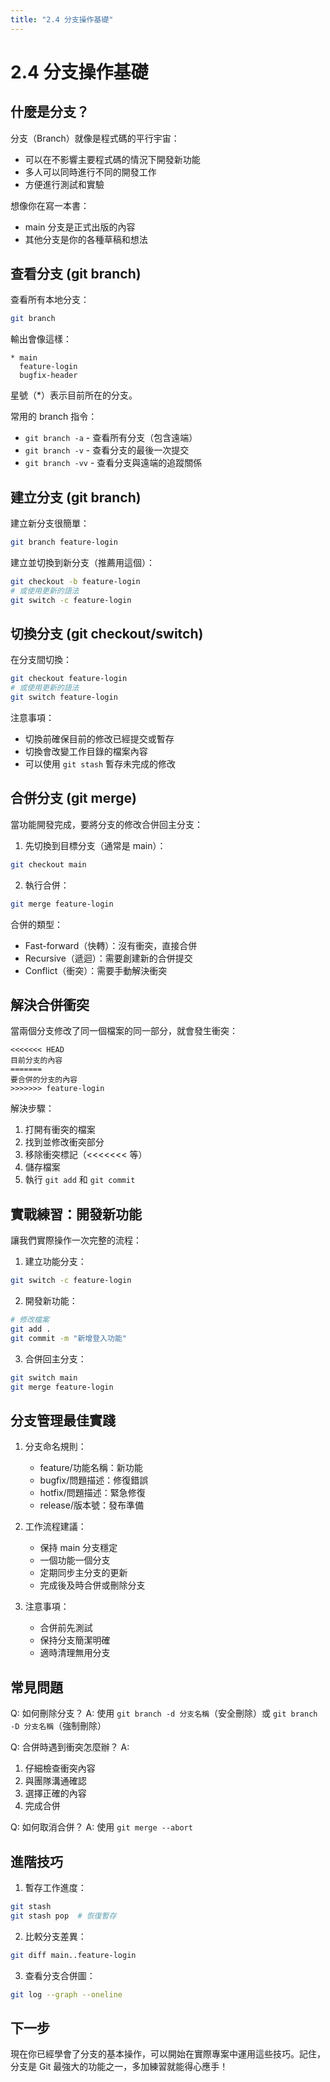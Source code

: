 ```yaml
---
title: "2.4 分支操作基礎"
---
```


# 2.4 分支操作基礎

## 什麼是分支？

分支（Branch）就像是程式碼的平行宇宙：
- 可以在不影響主要程式碼的情況下開發新功能
- 多人可以同時進行不同的開發工作
- 方便進行測試和實驗

想像你在寫一本書：
- main 分支是正式出版的內容
- 其他分支是你的各種草稿和想法

## 查看分支 (git branch)

查看所有本地分支：
```bash
git branch
```

輸出會像這樣：
```
* main
  feature-login
  bugfix-header
```
星號（*）表示目前所在的分支。

常用的 branch 指令：
- `git branch -a` - 查看所有分支（包含遠端）
- `git branch -v` - 查看分支的最後一次提交
- `git branch -vv` - 查看分支與遠端的追蹤關係

## 建立分支 (git branch)

建立新分支很簡單：
```bash
git branch feature-login
```

建立並切換到新分支（推薦用這個）：
```bash
git checkout -b feature-login
# 或使用更新的語法
git switch -c feature-login
```

## 切換分支 (git checkout/switch)

在分支間切換：
```bash
git checkout feature-login
# 或使用更新的語法
git switch feature-login
```

注意事項：
- 切換前確保目前的修改已經提交或暫存
- 切換會改變工作目錄的檔案內容
- 可以使用 `git stash` 暫存未完成的修改

## 合併分支 (git merge)

當功能開發完成，要將分支的修改合併回主分支：

1. 先切換到目標分支（通常是 main）：
```bash
git checkout main
```

2. 執行合併：
```bash
git merge feature-login
```

合併的類型：
- Fast-forward（快轉）：沒有衝突，直接合併
- Recursive（遞迴）：需要創建新的合併提交
- Conflict（衝突）：需要手動解決衝突

## 解決合併衝突

當兩個分支修改了同一個檔案的同一部分，就會發生衝突：

```
<<<<<<< HEAD
目前分支的內容
=======
要合併的分支的內容
>>>>>>> feature-login
```

解決步驟：
1. 打開有衝突的檔案
2. 找到並修改衝突部分
3. 移除衝突標記（<<<<<<< 等）
4. 儲存檔案
5. 執行 `git add` 和 `git commit`

## 實戰練習：開發新功能

讓我們實際操作一次完整的流程：

1. 建立功能分支：
```bash
git switch -c feature-login
```

2. 開發新功能：
```bash
# 修改檔案
git add .
git commit -m "新增登入功能"
```

3. 合併回主分支：
```bash
git switch main
git merge feature-login
```

## 分支管理最佳實踐

1. 分支命名規則：
   - feature/功能名稱：新功能
   - bugfix/問題描述：修復錯誤
   - hotfix/問題描述：緊急修復
   - release/版本號：發布準備

2. 工作流程建議：
   - 保持 main 分支穩定
   - 一個功能一個分支
   - 定期同步主分支的更新
   - 完成後及時合併或刪除分支

3. 注意事項：
   - 合併前先測試
   - 保持分支簡潔明確
   - 適時清理無用分支

## 常見問題

Q: 如何刪除分支？
A: 使用 `git branch -d 分支名稱`（安全刪除）或 `git branch -D 分支名稱`（強制刪除）

Q: 合併時遇到衝突怎麼辦？
A: 
1. 仔細檢查衝突內容
2. 與團隊溝通確認
3. 選擇正確的內容
4. 完成合併

Q: 如何取消合併？
A: 使用 `git merge --abort`

## 進階技巧

1. 暫存工作進度：
```bash
git stash
git stash pop  # 恢復暫存
```

2. 比較分支差異：
```bash
git diff main..feature-login
```

3. 查看分支合併圖：
```bash
git log --graph --oneline
```

## 下一步

現在你已經學會了分支的基本操作，可以開始在實際專案中運用這些技巧。記住，分支是 Git 最強大的功能之一，多加練習就能得心應手！ 